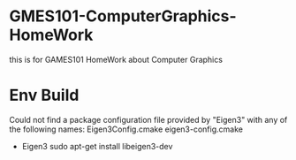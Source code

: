 # GMES101-ComputerGraphics-HomeWork
this is for GAMES101 HomeWork about Computer Graphics


# Env Build
Could not find a package configuration file provided by "Eigen3" with any
  of the following names:
    Eigen3Config.cmake
    eigen3-config.cmake
- Eigen3
sudo apt-get install libeigen3-dev
